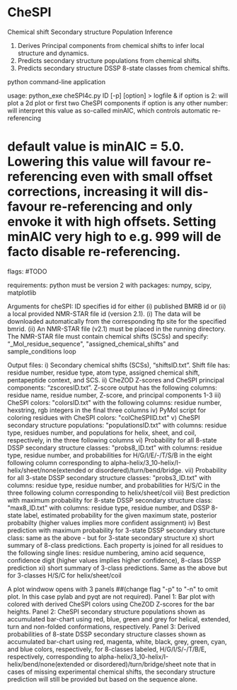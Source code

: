 # CheSPI
Chemical shift Secondary structure Population Inference

1. Derives Principal components from chemical shifts to infer local structure and dynamics.
2. Predicts secondary structure populations from chemical shifts.
3. Predicts secondary structure DSSP 8-state classes from chemical shifts.

python command-line application

usage: python_exe cheSPI4c.py ID [-p] [option] > logfile &
if option is 2: will plot a 2d plot or first two CheSPI components
if option is any other number: will interpret this value as so-called minAIC, which controls automatic re-referencing
# default value is minAIC = 5.0. Lowering this value will favour re-referencing even with small offset corrections, increasing it will dis-favour re-referencing and only envoke it with high offsets. Setting minAIC very high to e.g. 999 will de facto disable re-referencing.
flags: #TODO

requirements: python must be version 2 with packages: numpy, scipy, matplotlib

Arguments for cheSPI: ID specifies id for either (i) published BMRB id or (ii) a local provided NMR-STAR file id (version 2.1). (i) The data will be downloaded automatically from the corresponding ftp site for the specified bmrid. (ii) An NMR-STAR file (v2.1) must be placed in the running directory. The NMR-STAR file must contain chemical shifts (SCSs) and specify: “_Mol_residue_sequence", "assigned_chemical_shifts" and sample_conditions loop

Output files:
i) Secondary chemical shifts (SCSs), “shiftsID.txt”. Shift file has: residue number, residue type, atom type, assigned chemical shift, pentapeptide context, and SCS.
ii) CheZOD Z-scores and CheSPI principal components: “zscoresID.txt”. Z-score output has the following columns: residue name, residue number, Z-score, and principal components 1-3
iii) CheSPI colors: "colorsID.txt" with the following columns: residue number, hexstring, rgb integers in the final three columns
iv) PyMol script for coloring residues with CheSPI colors: "colCheSPIID.txt"
v) CheSPI secondary structure populations: "populationsID.txt" with columns: residue type, residues number, and populations for helix, sheet, and coil, respectively, in the three following columns
vi) Probability for all 8-state DSSP secondary structure classes: "probs8_ID.txt" with columns: residue type, residue number, and probabilities for H/G/I/E/-/T/S/B in the eight following column corresponding to alpha-helix/3_10-helix/I-helix/sheet/none(extended or disordered)/turn/bend/bridge.
vii) Probability for all 3-state DSSP secondary structure classes: "probs3_ID.txt" with columns: residue type, residue number, and probabilities for H/S/C in the three following column corresponding to helix/sheet/coil
viii) Best prediction with maximum probability for 8-state DSSP secondary structure class: "max8_ID.txt" with columns: residue type, residue number, and DSSP 8-state label, estimated probability for the given maximum state, posterior probabilty (higher values implies more confident assignment)
iv) Best prediction with maximum probability for 3-state DSSP secondary structure class: same as the above - but for 3-state secondary structure
x) short summary of 8-class predictions. Each property is joined for all residues to the following single lines: residue numbering, amino acid sequence, confidence digit (higher values implies higher confidence), 8-class DSSP prediction
xi) short summary of 3-class predictions. Same as the above but for 3-classes H/S/C for helix/sheet/coil

A plot windwow opens with 3 panels ##(change flag "-p" to "-n" to omit plot. In this case pylab and pyqt are not required).
Panel 1: Bar plot with colored with derived CheSPI colors using CheZOD Z-scores for the bar heights.
Panel 2: CheSPI secondary structure populations shown as accumulated bar-chart using red, blue, green and grey for helical, extended, turn and non-folded conformations, respectively.
Panel 3: Derived probabilities of 8-state DSSP secondary structure classes shown as accumulated bar-chart using red, magenta, white, black, grey, green, cyan, and blue colors, respectively, for 8-classes labeled, H/G/I/S/-/T/B/E, respectively, corresponding to alpha-helix/3_10-helix/I-helix/bend/none(extended or disordered)/turn/bridge/sheet
note that in cases of missing experimental chemical shifts, the secondary structure prediction will still be provided but based on the sequence alone.
